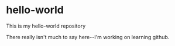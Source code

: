 # hello-world
This is my hello-world repository

There really isn't much to say here--I'm working on learning github.
